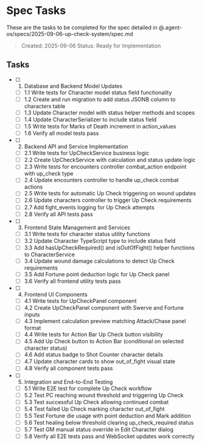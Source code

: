 # Spec Tasks

These are the tasks to be completed for the spec detailed in @.agent-os/specs/2025-09-06-up-check-system/spec.md

> Created: 2025-09-06
> Status: Ready for Implementation

## Tasks

- [ ] 1. Database and Backend Model Updates
  - [ ] 1.1 Write tests for Character model status field functionality
  - [ ] 1.2 Create and run migration to add status JSONB column to characters table
  - [ ] 1.3 Update Character model with status helper methods and scopes
  - [ ] 1.4 Update CharacterSerializer to include status field
  - [ ] 1.5 Write tests for Marks of Death increment in action_values
  - [ ] 1.6 Verify all model tests pass

- [ ] 2. Backend API and Service Implementation
  - [ ] 2.1 Write tests for UpCheckService business logic
  - [ ] 2.2 Create UpCheckService with calculation and status update logic
  - [ ] 2.3 Write tests for encounters controller combat_action endpoint with up_check type
  - [ ] 2.4 Update encounters controller to handle up_check combat actions
  - [ ] 2.5 Write tests for automatic Up Check triggering on wound updates
  - [ ] 2.6 Update characters controller to trigger Up Check requirements
  - [ ] 2.7 Add fight_events logging for Up Check attempts
  - [ ] 2.8 Verify all API tests pass

- [ ] 3. Frontend State Management and Services
  - [ ] 3.1 Write tests for character status utility functions
  - [ ] 3.2 Update Character TypeScript type to include status field
  - [ ] 3.3 Add hasUpCheckRequired() and isOutOfFight() helper functions to CharacterService
  - [ ] 3.4 Update wound damage calculations to detect Up Check requirements
  - [ ] 3.5 Add Fortune point deduction logic for Up Check panel
  - [ ] 3.6 Verify all frontend utility tests pass

- [ ] 4. Frontend UI Components
  - [ ] 4.1 Write tests for UpCheckPanel component
  - [ ] 4.2 Create UpCheckPanel component with Swerve and Fortune inputs
  - [ ] 4.3 Implement calculation preview matching Attack/Chase panel format
  - [ ] 4.4 Write tests for Action Bar Up Check button visibility
  - [ ] 4.5 Add Up Check button to Action Bar (conditional on selected character status)
  - [ ] 4.6 Add status badge to Shot Counter character details
  - [ ] 4.7 Update character cards to show out_of_fight visual state
  - [ ] 4.8 Verify all component tests pass

- [ ] 5. Integration and End-to-End Testing
  - [ ] 5.1 Write E2E test for complete Up Check workflow
  - [ ] 5.2 Test PC reaching wound threshold and triggering Up Check
  - [ ] 5.3 Test successful Up Check allowing continued combat
  - [ ] 5.4 Test failed Up Check marking character out_of_fight
  - [ ] 5.5 Test Fortune die usage with point deduction and Mark addition
  - [ ] 5.6 Test healing below threshold clearing up_check_required status
  - [ ] 5.7 Test GM manual status override in Edit Character dialog
  - [ ] 5.8 Verify all E2E tests pass and WebSocket updates work correctly